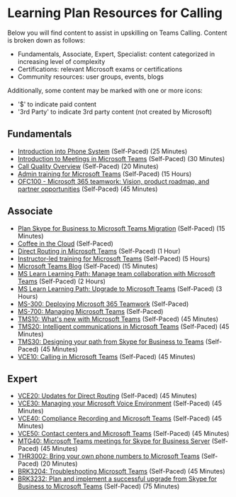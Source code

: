 # Learning Plan Resources for Calling
Below you will find content to assist in upskilling on Teams Calling. Content is broken down as follows:

* Fundamentals, Associate, Expert, Specialist: content categorized in increasing level of complexity
* Certifications: relevant Microsoft exams or certifications
* Community resources: user groups, events, blogs

Additionally, some content may be marked with one or more icons:

* '$' to indicate paid content 
* '3rd Party' to indicate 3rd party content (not created by Microsoft)

## Fundamentals

* [Introduction into Phone System](https://aka.ms/teams-phone-system) (Self-Paced) (25 Minutes)
* [Introduction to Meetings in Microsoft Teams](https://aka.ms/teams-meetings-into) (Self-Paced) (30 Minutes)
* [Call Quality Overview](https://www.youtube.com/watch?v=m6LJM2hRYhc&list=PLaSOUojkSiGnKuE30ckcjnDVkMNqDv0Vl) (Self-Paced) (20 Minutes)
* [Admin training for Microsoft Teams](https://docs.microsoft.com/en-us/microsoftteams/itadmin-readiness) (Self-Paced) (15 Hours)
* [OFC100 - Microsoft 365 teamwork: Vision, product roadmap, and partner opportunities](https://myinspire.microsoft.com/videos/1ac45e26-32d2-4de6-8ad8-a1618b10d3dd) (Self-Paced) (45 Minutes)

## Associate

* [Plan Skype for Business to Microsoft Teams Migration](https://blogs.technet.microsoft.com/lyncdude/2018/04/18/plan-skype-for-business-to-microsoft-teams-migration/) (Self-Paced) (15 Minutes)
* [Coffee in the Cloud](https://www.youtube.com/channel/UCs2IXBqperxWVe2ozrr3Gdg) (Self-Paced)
* [Direct Routing in Microsoft Teams](https://www.youtube.com/watch?v=1ASftX_Msb8&index=10&list=PLaSOUojkSiGnKuE30ckcjnDVkMNqDv0Vl) (Self-Paced) (1 Hour)
* [Instructor-led training for Microsoft Teams](https://docs.microsoft.com/en-us/microsoftteams/instructor-led-training-teams-landing-page) (Self-Paced) (5 Hours)
* [Microsoft Teams Blog](https://techcommunity.microsoft.com/t5/Microsoft-Teams/ct-p/MicrosoftTeams) (Self-Paced) (15 Minutes)
* [MS Learn Learning Path: Manage team collaboration with Microsoft Teams](https://docs.microsoft.com/en-us/learn/paths/m365-manage-team-collaboration/) (Self-Paced) (2 Hours)
* [MS Learn Learning Path: Upgrade to Microsoft Teams](https://docs.microsoft.com/en-us/learn/paths/m365-teams-upgrade/) (Self-Paced) (3 Hours)
* [MS-300: Deploying Microsoft 365 Teamwork](https://docs.microsoft.com/en-us/learn/certifications/exams/ms-300) (Self-Paced)
* [MS-700: Managing Microsoft Teams](https://docs.microsoft.com/en-us/learn/certifications/exams/ms-700) (Self-Paced)
* [TMS10: What's new with Microsoft Teams](https://myignite.techcommunity.microsoft.com/sessions/81818?source=sessions) (Self-Paced) (45 Minutes)
* [TMS20: Intelligent communications in Microsoft Teams](https://myignite.techcommunity.microsoft.com/sessions/81819?source=sessions) (Self-Paced) (45 Minutes)
* [TMS30: Designing your path from Skype for Business to Teams](https://myignite.techcommunity.microsoft.com/sessions/81820?source=sessions) (Self-Paced) (45 Minutes)
* [VCE10: Calling in Microsoft Teams](https://myignite.techcommunity.microsoft.com/sessions/83170?source=sessions) (Self-Paced) (45 Minutes)

## Expert

* [VCE20: Updates for Direct Routing](https://myignite.techcommunity.microsoft.com/sessions/83178?source=sessions) (Self-Paced) (45 Minutes)
* [VCE30: Managing your Microsoft Voice Environment](https://myignite.techcommunity.microsoft.com/sessions/83183?source=sessions) (Self-Paced) (45 Minutes)
* [VCE40: Compliance Recording and Microsoft Teams](https://myignite.techcommunity.microsoft.com/sessions/83184?source=sessions) (Self-Paced) (45 Minutes)
* [VCE50: Contact centers and Microsoft Teams](https://myignite.techcommunity.microsoft.com/sessions/83186?source=sessions) (Self-Paced) (45 Minutes)
* [MTG40: Microsoft Teams meetings for Skype for Business Server](https://myignite.techcommunity.microsoft.com/sessions/83195?source=sessions) (Self-Paced) (45 Minutes)
* [THR3002: Bring your own phone numbers to Microsoft Teams](https://myignite.techcommunity.microsoft.com/sessions/79455?source=sessions) (Self-Paced) (20 Minutes)
* [BRK3204: Troubleshooting Microsoft Teams](https://myignite.techcommunity.microsoft.com/sessions/83474?source=sessions) (Self-Paced) (45 Minutes)
* [BRK3232: Plan and implement a successful upgrade from Skype for Business to Microsoft Teams](https://myignite.techcommunity.microsoft.com/sessions/83757?source=sessions) (Self-Paced) (75 Minutes)
